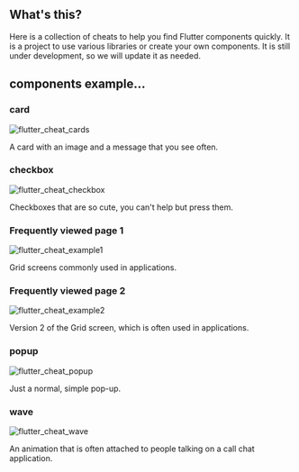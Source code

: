 ## What's this?
Here is a collection of cheats to help you find Flutter components quickly. It is a project to use various libraries or create your own components.
It is still under development, so we will update it as needed.

## components example...

### card

![flutter_cheat_cards](https://user-images.githubusercontent.com/74945210/153549339-9e434a85-504a-45a3-8c4b-7dedeb6cf328.gif)

A card with an image and a message that you see often.

### checkbox

![flutter_cheat_checkbox](https://user-images.githubusercontent.com/74945210/153549355-b12e215d-a767-44ed-865b-01013ae46710.gif)

Checkboxes that are so cute, you can't help but press them.

### Frequently viewed page 1

![flutter_cheat_example1](https://user-images.githubusercontent.com/74945210/153550152-f1bad3e8-ee05-4078-a162-9623da609bba.gif)

Grid screens commonly used in applications.

### Frequently viewed page 2

![flutter_cheat_example2](https://user-images.githubusercontent.com/74945210/153550467-2c01f982-6e4c-4558-bc07-680dfd1cfe17.gif)

Version 2 of the Grid screen, which is often used in applications.

### popup

![flutter_cheat_popup](https://user-images.githubusercontent.com/74945210/153550648-70578c53-2268-49d6-9956-bae040185574.gif)

Just a normal, simple pop-up.

### wave

![flutter_cheat_wave](https://user-images.githubusercontent.com/74945210/153549367-a5a58a44-4bad-4d4a-9256-5eac556a0738.gif)

An animation that is often attached to people talking on a call chat application.


